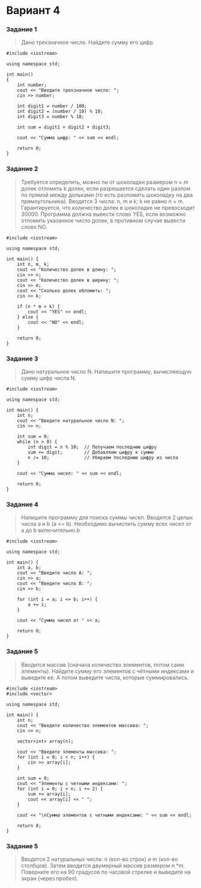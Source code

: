 # Вариант 4


### Задание 1

> Дано трехзначное число. Найдите сумму его цифр.

```
#include <iostream>

using namespace std;

int main()
{
    int number;
    cout << "Введите трехзначное число: ";
    cin >> number;

    int digit1 = number / 100;          
    int digit2 = (number / 10) % 10;    
    int digit3 = number % 10;           

    int sum = digit1 + digit2 + digit3; 

    cout << "Сумма цифр: " << sum << endl;

    return 0;
}
```


### Задание 2 

> Требуется определить, можно ли от шоколадки размером n × m долек отломить k долек, если разрешается сделать один разлом по прямой между дольками (то есть разломить шоколадку на два прямоугольника).
Вводятся 3 числа: n, m и k; k не равно n × m. Гарантируется, что количество долек в шоколадке не превосходит 30000.
Программа должна вывести слово YES, если возможно отломить указанное число долек, в противном случае вывести слово NO.

```
#include <iostream>

using namespace std;

int main() {
    int n, m, k;
    cout << "Количество долек в длину: ";
    cin >> n;
    cout << "Количество долек в ширину: ";
    cin >> m;
    cout << "Сколько долек обломить: ";
    cin >> k;

    if (n * m > k) {
        cout << "YES" << endl;
    } else {
        cout << "NO" << endl;
    }

    return 0;
}
```


### Задание 3

> Дано натуральное число N. Напишите программу, вычисляющую сумму цифр числа N.

```
#include <iostream>

using namespace std;

int main() {
    int n;
    cout << "Введите натуральное число N: ";
    cin >> n;

    int sum = 0;
    while (n > 0) {
        int digit = n % 10;  // Получаем последнюю цифру
        sum += digit;        // Добавляем цифру к сумме
        n /= 10;             // Убираем последнюю цифру из числа
    }

    cout << "Сумма чисел: " << sum << endl;

    return 0;
}
```

### Задание 4

> Напишите программу для поиска суммы чисел.
Вводится 2 целых числа a и b (a <= b). Необходимо вычислить сумму всех чисел от a до b включительно.b

```
#include <iostream>

using namespace std;

int main() {
    int a, b;
    cout << "Введите число A: ";
    cin >> a;
    cout << "Введите число B: ";
    cin >> b;
    
    for (int i = a; i <= b; i++) {
        a += i;
    }

    cout << "Сумма чисел от " << a;

    return 0;
}
```

### Задание 5

> Вводится массив (сначала количество элементов, потом сами элементы). Найдите сумму его элементов с чётными индексами и выведите её. А потом выведите числа, которые суммировались. 

```
#include <iostream>
#include <vector>

using namespace std;

int main() {
    int n;
    cout << "Введите количество элементов массива: ";
    cin >> n;

    vector<int> array(n);

    cout << "Введите элементы массива: ";
    for (int i = 0; i < n; i++) {
        cin >> array[i];
    }

    int sum = 0;
    cout << "Элементы с четными индексами: ";
    for (int i = 0; i < n; i += 2) {
        sum += array[i];
        cout << array[i] << " ";
    }

    cout << "\nСумма элементов с четными индексами: " << sum << endl;

    return 0;
}
```

### Задание 5 

> Вводятся 2 натуральных числа: n (кол-во строк) и m (кол-во столбцов). Затем вводится двумерный массив размером n *m. Поверните его на 90 градусов по часовой стрелке и выведите на экран (через пробел).


